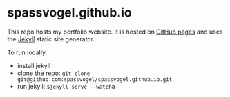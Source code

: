 # spassvogel.github.io

This repo hosts my portfolio website. It is hosted on [GitHub pages](https://pages.github.com/) and uses the [Jekyll](https://jekyllrb.com/) static site generator.



To run locally: 
- install jekyll
- clone the repo: `git clone git@github.com:spassvogel/spassvogel.github.io.git` 
- run jekyll: `$jekyll serve --watch`a